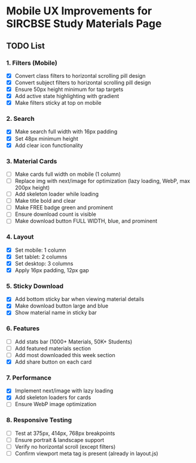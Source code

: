 # Mobile UX Improvements for SIRCBSE Study Materials Page

## TODO List

### 1. Filters (Mobile)
- [x] Convert class filters to horizontal scrolling pill design
- [x] Convert subject filters to horizontal scrolling pill design
- [x] Ensure 50px height minimum for tap targets
- [x] Add active state highlighting with gradient
- [x] Make filters sticky at top on mobile

### 2. Search
- [x] Make search full width with 16px padding
- [x] Set 48px minimum height
- [x] Add clear icon functionality

### 3. Material Cards
- [ ] Make cards full width on mobile (1 column)
- [ ] Replace img with next/image for optimization (lazy loading, WebP, max 200px height)
- [ ] Add skeleton loader while loading
- [ ] Make title bold and clear
- [ ] Make FREE badge green and prominent
- [ ] Ensure download count is visible
- [ ] Make download button FULL WIDTH, blue, and prominent

### 4. Layout
- [x] Set mobile: 1 column
- [x] Set tablet: 2 columns
- [x] Set desktop: 3 columns
- [x] Apply 16px padding, 12px gap

### 5. Sticky Download
- [x] Add bottom sticky bar when viewing material details
- [x] Make download button large and blue
- [x] Show material name in sticky bar

### 6. Features
- [ ] Add stats bar (1000+ Materials, 50K+ Students)
- [ ] Add featured materials section
- [ ] Add most downloaded this week section
- [x] Add share button on each card

### 7. Performance
- [x] Implement next/image with lazy loading
- [x] Add skeleton loaders for cards
- [ ] Ensure WebP image optimization

### 8. Responsive Testing
- [ ] Test at 375px, 414px, 768px breakpoints
- [ ] Ensure portrait & landscape support
- [ ] Verify no horizontal scroll (except filters)
- [ ] Confirm viewport meta tag is present (already in layout.js)
